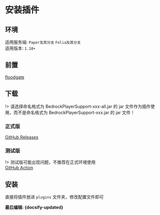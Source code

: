 # 安装插件
## 环境
适用服务端: `Paper及其分支` `Folia及其分支`  
适用版本: `1.18+`
## 前置
[floodgate](https://github.com/GeyserMC/Floodgate)
## 下载
!> 请选择命名格式为 BedrockPlayerSupport-xxx-all.jar 的 jar 文件作为插件使用，而不是命名格式为 BedrockPlayerSupport-xxx.jar 的 jar 文件！
### 正式版
[GitHub Releases](https://github.com/DongShaoNB/BedrockPlayerSupport/releases)  
### 测试版
!> 测试版可能出现问题，不推荐在正式环境使用  
[GitHub Action](https://github.com/DongShaoNB/BedrockPlayerSupport/actions/workflows/gradle.yml)
## 安装
直接将插件放进 `plugins` 文件夹，修改配置文件即可

**最后编辑: {docsify-updated}**